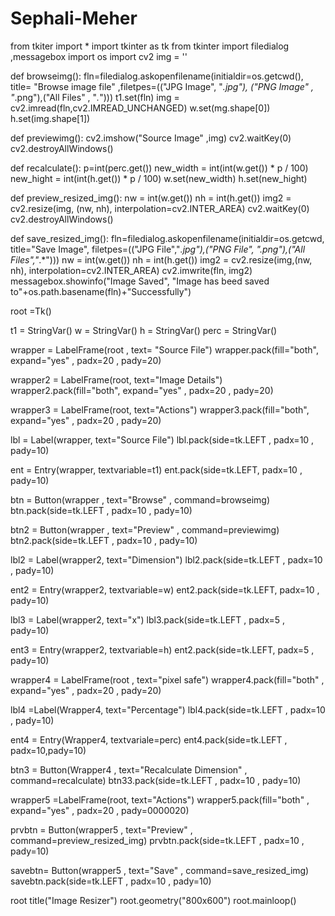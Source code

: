 # Sephali-Meher



from tkiter import *
import tkinter as tk
from tkinter import filedialog ,messagebox
import os
import cv2
img = ''

def browseimg():
	fln=filedialog.askopenfilename(initialdir=os.getcwd(), title= "Browse image file" ,filetpes=(("JPG Image", "*.jpg"), ("PNG Image" , "*.png"),("All Files" , "*.*")))
	t1.set(fln)
	img = cv2.imread(fln,cv2.IMREAD_UNCHANGED)
	w.set(mg.shape[0])
	h.set(img.shape[1])
	

def previewimg():
	cv2.imshow("Source Image" ,img)
	cv2.waitKey(0)
	cv2.destroyAllWindows()

def recalculate():
	p=int(perc.get())
	new_width = int(int(w.get()) * p / 100)
	new_hight = int(int(h.get()) * p / 100)
	w.set(new_width)
	h.set(new_hight)

def preview_resized_img():
	nw = int(w.get())
	nh = int(h.get())
	img2 = cv2.resize(img, (nw, nh), interpolation=cv2.INTER_AREA)
	cv2.waitKey(0)
	cv2.destroyAllWindows()

def save_resized_img():
	fln=filedialog.askopenfilename(initialdir=os.getcwd, title="Save Image", filetpes=(("JPG File","*.jpg"),("*PNG File", "*.png"),("All Files","*.*")))
	nw = int(w.get())
	nh = int(h.get())
	img2 = cv2.resize(img,(nw, nh), interpolation=cv2.INTER_AREA)
	cv2.imwrite(fln, img2)
	messagebox.showinfo("Image Saved", "Image has beed saved to"+os.path.basename(fln)+"Successfully")

root =Tk()

t1 = StringVar()
w = StringVar()
h = StringVar()
perc = StringVar()

wrapper = LabelFrame(root , text= "Source File")
wrapper.pack(fill="both", expand="yes" , padx=20 , pady=20)

wrapper2 = LabelFrame(root, text="Image Details")
wrapper2.pack(fill="both", expand="yes" , padx=20 , pady=20)

wrapper3 = LabelFrame(root, text="Actions")
wrapper3.pack(fill="both", expand="yes" , padx=20 , pady=20)

lbl = Label(wrapper, text="Source File")
lbl.pack(side=tk.LEFT , padx=10 , pady=10)

ent = Entry(wrapper, textvariable=t1)
ent.pack(side=tk.LEFT, padx=10 , pady=10)

btn = Button(wrapper , text="Browse" , command=browseimg)
btn.pack(side=tk.LEFT , padx=10 , pady=10)

btn2 = Button(wrapper , text="Preview" , command=previewimg)
btn2.pack(side=tk.LEFT , padx=10 , pady=10)

lbl2 = Label(wrapper2, text="Dimension")
lbl2.pack(side=tk.LEFT , padx=10 , pady=10)

ent2 = Entry(wrapper2, textvariable=w)
ent2.pack(side=tk.LEFT, padx=10 , pady=10)

lbl3 = Label(wrapper2, text="x")
lbl3.pack(side=tk.LEFT , padx=5 , pady=10)

ent3 = Entry(wrapper2, textvariable=h)
ent2.pack(side=tk.LEFT, padx=5 , pady=10)

wrapper4 = LabelFrame(root , text="pixel safe")
wrapper4.pack(fill="both" , expand="yes" , padx=20 , pady=20)

lbl4 =Label(Wrapper4, text="Percentage")
lbl4.pack(side=tk.LEFT , padx=10 , pady=10)

ent4 = Entry(Wrapper4, textvariale=perc)
ent4.pack(side=tk.LEFT , padx=10,pady=10)

btn3 = Button(Wrapper4 , text="Recalculate Dimension" , command=recalculate)
btn33.pack(side=tk.LEFT , padx=10 , pady=10)

wrapper5 =LabelFrame(root, text="Actions")
wrapper5.pack(fill="both" , expand="yes" , padx=20 , pady=0000020)

prvbtn = Button(wrapper5 , text="Preview" , command=preview_resized_img)
prvbtn.pack(side=tk.LEFT , padx=10 , pady=10)

savebtn= Button(wrapper5 , text="Save" , command=save_resized_img)
savebtn.pack(side=tk.LEFT , padx=10 , pady=10)



root title("Image Resizer")
root.geometry("800x600")
root.mainloop()

